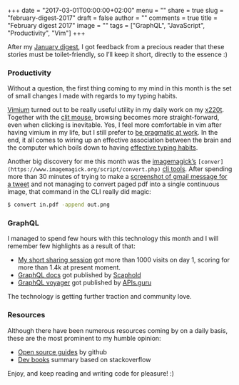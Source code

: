+++
date = "2017-03-01T00:00:00+02:00"
menu = ""
share = true
slug = "february-digest-2017"
draft = false
author = ""
comments = true
title = "February digest 2017"
image = ""
tags = ["GraphQL", "JavaScript", "Productivity", "Vim"]
+++

After my [January digest](/january-digest-2017), I got feedback from a precious reader that these stories must be toilet-friendly, so I’ll keep it short, directly to the essence :)

### Productivity

Without a question, the first thing coming to my mind in this month is the set of small changes I made with regards to my typing habits.

[Vimium](https://chrome.google.com/webstore/detail/vimium/dbepggeogbaibhgnhhndojpepiihcmeb?hl=en) turned out to be really useful utility in my daily work on my [x220t](http://shop.lenovo.com/us/en/laptops/thinkpad/x-series-tablet/x220tablet/). Together with the [clit mouse](https://en.wikipedia.org/wiki/Pointing_stick), browsing becomes more straight-forward, even when clicking is inevitable. Yes, I feel more comfortable in vim after having vimium in my life, but I still prefer to [be pragmatic at work](https://www.toptal.com/php/how-to-be-efficient-in-phpstorm). In the end, it all comes to wiring up an effective association between the brain and the computer which boils down to having [effective typing habits](http://www.ratatype.com/learn/).

Another big discovery for me this month was the [imagemagick’s](https://www.imagemagick.org/script/convert.php) `[conver](https://www.imagemagick.org/script/convert.php)` [cli tools](https://www.imagemagick.org/script/convert.php). After spending more than 30 minutes of trying to make a [screenshot of gmail message for a tweet](https://twitter.com/kalinchernev/status/835053566632964097) and not managing to convert paged pdf into a single continuous image, that command in the CLI really did magic:

```bash
$ convert in.pdf -append out.png
```

### GraphQL

I managed to spend few hours with this technology this month and I will remember few highlights as a result of that:

*   [My short sharing session](https://medium.com/@kalin.chernev/the-guide-to-learn-graphql-i-wish-i-found-few-months-go-97f9d9ca6f12#.7ss1zopsu) got more than 1000 visits on day 1, scoring for more than 1.4k at present moment.
*   [GraphQL docs](https://graphql-docs.com/) got published by [Scaphold](https://scaphold.io/)
*   [GraphQL voyager](https://github.com/APIs-guru/graphql-voyager) got published by [APIs.guru](https://medium.com/@apis.guru)

The technology is getting further traction and community love.

### Resources

Although there have been numerous resources coming by on a daily basis, these are the most prominent to my humble opinion:

*   [Open source guides](https://opensource.guide/) by github
*   [Dev books](http://www.dev-books.com/) summary based on stackoverflow

Enjoy, and keep reading and writing code for pleasure! :)
